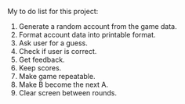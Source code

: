 My to do list for this project:
1. Generate a random account from the game data.
2. Format account data into printable format.
3. Ask user for a guess.
4. Check if user is correct.
5. Get feedback.
6. Keep scores.
7. Make game repeatable.
8. Make B become the next A.
9. Clear screen between rounds.
